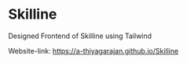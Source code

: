 # Skilline

Designed Frontend of Skilline using Tailwind

Website-link: https://a-thiyagarajan.github.io/Skilline